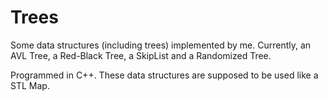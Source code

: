 Trees
=====

Some data structures (including trees) implemented by me.
Currently, an AVL Tree, a Red-Black Tree, a SkipList and a Randomized Tree.

Programmed in C++. These data structures are supposed to be used like a STL Map.
